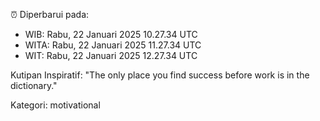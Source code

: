 ⏰ Diperbarui pada:
- WIB: Rabu, 22 Januari 2025 10.27.34 UTC
- WITA: Rabu, 22 Januari 2025 11.27.34 UTC
- WIT: Rabu, 22 Januari 2025 12.27.34 UTC

Kutipan Inspiratif:
"The only place you find success before work is in the dictionary."


Kategori: motivational

